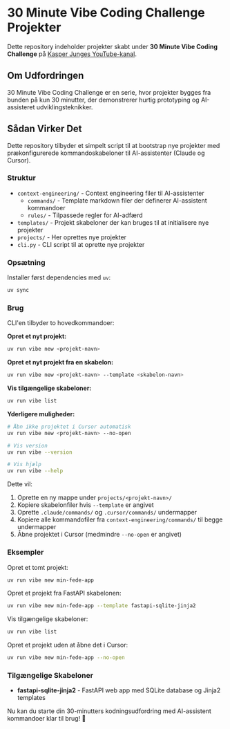 # 30 Minute Vibe Coding Challenge Projekter

Dette repository indeholder projekter skabt under **30 Minute Vibe Coding Challenge** på [Kasper Junges YouTube-kanal](https://www.youtube.com/@KasperJunge).

## Om Udfordringen

30 Minute Vibe Coding Challenge er en serie, hvor projekter bygges fra bunden på kun 30 minutter, der demonstrerer hurtig prototyping og AI-assisteret udviklingsteknikker.

## Sådan Virker Det

Dette repository tilbyder et simpelt script til at bootstrap nye projekter med prækonfigurerede kommandoskabeloner til AI-assistenter (Claude og Cursor).

### Struktur

- `context-engineering/` - Context engineering filer til AI-assistenter
  - `commands/` - Template markdown filer der definerer AI-assistent kommandoer
  - `rules/` - Tilpassede regler for AI-adfærd
- `templates/` - Projekt skabeloner der kan bruges til at initialisere nye projekter
- `projects/` - Her oprettes nye projekter
- `cli.py` - CLI script til at oprette nye projekter

### Opsætning

Installer først dependencies med `uv`:

```bash
uv sync
```

### Brug

CLI'en tilbyder to hovedkommandoer:

**Opret et nyt projekt:**

```bash
uv run vibe new <projekt-navn>
```

**Opret et nyt projekt fra en skabelon:**

```bash
uv run vibe new <projekt-navn> --template <skabelon-navn>
```

**Vis tilgængelige skabeloner:**

```bash
uv run vibe list
```

**Yderligere muligheder:**

```bash
# Åbn ikke projektet i Cursor automatisk
uv run vibe new <projekt-navn> --no-open

# Vis version
uv run vibe --version

# Vis hjælp
uv run vibe --help
```

Dette vil:
1. Oprette en ny mappe under `projects/<projekt-navn>/`
2. Kopiere skabelonfiler hvis `--template` er angivet
3. Oprette `.claude/commands/` og `.cursor/commands/` undermapper
4. Kopiere alle kommandofiler fra `context-engineering/commands/` til begge undermapper
5. Åbne projektet i Cursor (medmindre `--no-open` er angivet)

### Eksempler

Opret et tomt projekt:
```bash
uv run vibe new min-fede-app
```

Opret et projekt fra FastAPI skabelonen:
```bash
uv run vibe new min-fede-app --template fastapi-sqlite-jinja2
```

Vis tilgængelige skabeloner:
```bash
uv run vibe list
```

Opret et projekt uden at åbne det i Cursor:
```bash
uv run vibe new min-fede-app --no-open
```

### Tilgængelige Skabeloner

- **fastapi-sqlite-jinja2** - FastAPI web app med SQLite database og Jinja2 templates

Nu kan du starte din 30-minutters kodningsudfordring med AI-assistent kommandoer klar til brug! 🎵
